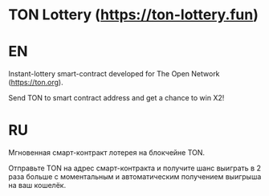 # TON Lottery (https://ton-lottery.fun) 

# EN
Instant-lottery smart-contract developed for The Open Network (https://ton.org).

Send TON to smart contract address and get a chance to win X2!

# RU
Мгновенная смарт-контракт лотерея на блокчейне TON. 

Отправьте TON на адрес смарт-контракта и получите шанс выиграть в 2 раза больше с моментальным и автоматическим получением выигрыша на ваш кошелёк.




